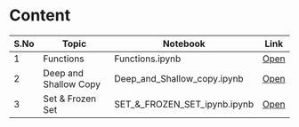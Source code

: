 # Content

| S.No | Topic                  | Notebook                           | Link |
|------|-------------------------|------------------------------------|------|
| 1    | Functions                | Functions.ipynb                     | [Open](./Functions.ipynb) |
| 2    | Deep and Shallow Copy    | Deep_and_Shallow_copy.ipynb        | [Open](./Deep_and_Shallow_copy.ipynb) |
| 3    | Set & Frozen Set         | SET_&_FROZEN_SET_ipynb.ipynb       | [Open](./SET_&_FROZEN_SET_ipynb.ipynb) |


